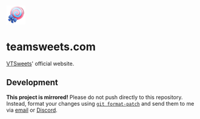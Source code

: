 <img src="./public/images/sweet.png" width="50" height="50"/>

# teamsweets.com

[VTSweets](https://x.com/VTuberSweets)' official website.

## Development

**This project is mirrored!** Please do not push directly to this repository. Instead, format your changes using [`git format-patch`](https://git-scm.com/docs/git-format-patch) and send them to me via [email](mailto:git@zue.dev) or [Discord](https://discord.com/users/723361818940276736).

